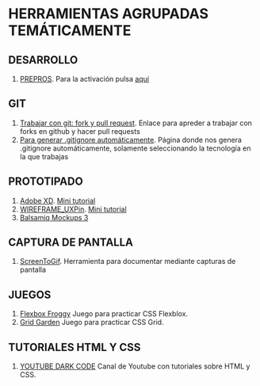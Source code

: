﻿# HERRAMIENTAS AGRUPADAS TEMÁTICAMENTE

## DESARROLLO

1. [PREPROS](https://prepros.io/). Para la activación pulsa [aquí](./TOOLS/PREPROS/)

## GIT

1. [Trabajar con git: fork y pull request](https://github.com/firstcontributions/first-contributions). Enlace para apreder a trabajar con forks en github y hacer pull requests
2. [Para generar .gitignore automáticamente](http://gitignore.io/). Página donde nos genera .gitignore automáticamente, solamente seleccionando la tecnología en la que trabajas

## PROTOTIPADO

1. [Adobe XD](https://www.adobe.com/es/products/xd.html). [Mini tutorial](./TOOLS/ADOBE-XD)
2. [WIREFRAME_UXPin](https://www.uxpin.com/). [Mini tutorial](./WIREFRAME_UXPin)
3. [Balsamiq Mockups 3](https://balsamiq.com/)

## CAPTURA DE PANTALLA

1. [ScreenToGif](https://www.screentogif.com/). Herramienta para documentar mediante capturas de pantalla

## JUEGOS

1. [Flexbox Froggy](https://flexboxfroggy.com/#es) Juego para practicar CSS Flexblox.
2. [Grid Garden](https://cssgridgarden.com/#es) Juego para practicar CSS Grid.

## TUTORIALES HTML Y CSS

1. [YOUTUBE DARK CODE](https://www.youtube.com/channel/UCD3KVjbb7aq2OiOffuungzw) Canal de Youtube con tutoriales sobre HTML y CSS.
